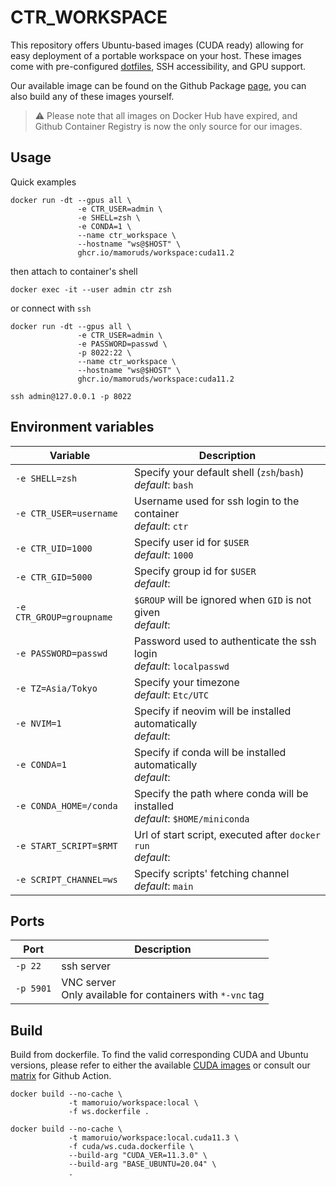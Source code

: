 # CTR_WORKSPACE

This repository offers Ubuntu-based images (CUDA ready) allowing for easy deployment of a portable workspace on your host. These images come with pre-configured [dotfiles](https://github.com/MamoruDS/dotfiles), SSH accessibility, and GPU support.

Our available image can be found on the Github Package [page](https://github.com/MamoruDS/dockerfiles/pkgs/container/workspace), you can also build any of these images yourself.

> ⚠ ️Please note that all images on Docker Hub have expired, and Github Container Registry is now the only source for our images.

## Usage

Quick examples

```shell
docker run -dt --gpus all \
               -e CTR_USER=admin \
               -e SHELL=zsh \
               -e CONDA=1 \
               --name ctr_workspace \
               --hostname "ws@$HOST" \
               ghcr.io/mamoruds/workspace:cuda11.2
```

then attach to container's shell

```shell
docker exec -it --user admin ctr zsh
```

or connect with `ssh`

```shell
docker run -dt --gpus all \
               -e CTR_USER=admin \
               -e PASSWORD=passwd \
               -p 8022:22 \
               --name ctr_workspace \
               --hostname "ws@$HOST" \
               ghcr.io/mamoruds/workspace:cuda11.2

ssh admin@127.0.0.1 -p 8022
```

## Environment variables

| Variable                 | Description                                                                       |
| ------------------------ | --------------------------------------------------------------------------------- |
| `-e SHELL=zsh`           | Specify your default shell (`zsh`/`bash`)<br />_default_: `bash`                  |
| `-e CTR_USER=username`   | Username used for ssh login to the container<br />_default_: `ctr`                |
| `-e CTR_UID=1000`        | Specify user id for `$USER`<br />_default_: `1000`                                |
| `-e CTR_GID=5000`        | Specify group id for `$USER`<br />_default_: ` `                                  |
| `-e CTR_GROUP=groupname` | `$GROUP` will be ignored when `GID` is not given<br />_default_: ` `              |
| `-e PASSWORD=passwd`     | Password used to authenticate the ssh login<br />_default_: `localpasswd`         |
| `-e TZ=Asia/Tokyo`       | Specify your timezone<br />_default_: `Etc/UTC`                                   |
| `-e NVIM=1`              | Specify if neovim will be installed automatically<br />_default_: ` `             |
| `-e CONDA=1`             | Specify if conda will be installed automatically<br />_default_: ` `              |
| `-e CONDA_HOME=/conda`   | Specify the path where conda will be installed <br />_default_: `$HOME/miniconda` |
| `-e START_SCRIPT=$RMT`   | Url of start script, executed after `docker run` <br />_default_: ` `             |
| `-e SCRIPT_CHANNEL=ws`   | Specify scripts' fetching channel<br />_default_: `main`                          |

## Ports

| Port      | Description                                                      |
| --------- | ---------------------------------------------------------------- |
| `-p 22`   | ssh server                                                       |
| `-p 5901` | VNC server <br /> Only available for containers with `*-vnc` tag |

## Build

Build from dockerfile. To find the valid corresponding CUDA and Ubuntu versions, please refer to either the available [CUDA images](https://hub.docker.com/r/nvidia/cuda/tags) or consult our [matrix](https://github.com/MamoruDS/dockerfiles/blob/main/CTR_WORKSPACE/targets_matrix.json) for Github Action.

```shell
docker build --no-cache \
             -t mamoruio/workspace:local \
             -f ws.dockerfile .

docker build --no-cache \
             -t mamoruio/workspace:local.cuda11.3 \
             -f cuda/ws.cuda.dockerfile \
             --build-arg "CUDA_VER=11.3.0" \
             --build-arg "BASE_UBUNTU=20.04" \
             .
```
